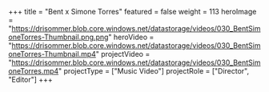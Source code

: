 +++
title = "Bent x Simone Torres"
featured = false
weight = 113
heroImage = "https://drisommer.blob.core.windows.net/datastorage/videos/030_BentSimoneTorres-Thumbnail.png.png"
heroVideo = "https://drisommer.blob.core.windows.net/datastorage/videos/030_BentSimoneTorres-Thumbnail.mp4"
projectVideo = "https://drisommer.blob.core.windows.net/datastorage/videos/030_BentSimoneTorres.mp4"
projectType = ["Music Video"]
projectRole = ["Director", "Editor"]
+++
